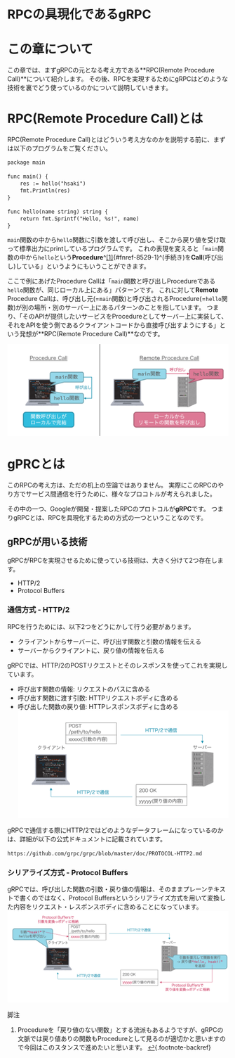 
# RPCの具現化であるgRPC

# この章について

この章では、まずgRPCの元となる考え方である\*\*RPC(Remote Procedure Call)\*\*について紹介します。
その後、RPCを実現するためにgRPCはどのような技術を裏でどう使っているのかについて説明していきます。

# RPC(Remote Procedure Call)とは

RPC(Remote Procedure Call)とはどういう考え方なのかを説明する前に、まずは以下のプログラムをご覧ください。


```
package main

func main() {
    res := hello("hsaki")
    fmt.Println(res)
}

func hello(name string) string {
    return fmt.Sprintf("Hello, %s!", name)
}
```


`main`関数の中から`hello`関数に引数を渡して呼び出し、そこから戻り値を受け取って標準出力にprintしているプログラムです。
これの表現を変えると「`main`関数の中から`hello`という**Procedure**^[\[1\]](#fn-8529-1){#fnref-8529-1}^(手続き)を**Call**(呼び出し)している」というようにもいうことができます。

ここで例にあげたProcedure
Callは「`main`関数と呼び出しProcedureである`hello`関数が、同じローカル上にある」パターンです。
これに対して**Remote** Procedure
Callは、呼び出し元(=`main`関数)と呼び出されるProcedure(=`hello`関数)が別の場所・別のサーバー上にあるパターンのことを指しています。
つまり、「そのAPIが提供したいサービスをProcedureとしてサーバー上に実装して、それをAPIを使う側であるクライアントコードから直接呼び出すようにする」という発想が\*\*RPC(Remote
Procedure Call)\*\*なのです。

![](../img/01261317871d-20220403.png)

# gPRCとは

このRPCの考え方は、ただの机上の空論ではありません。
実際にこのRPCのやり方でサービス間通信を行うために、様々なプロコトルが考えられました。

その中の一つ、Googleが開発・提案したRPCのプロトコルが**gRPC**です。
つまりgRPCとは、RPCを具現化するための方式の一つということなのです。

## gRPCが用いる技術

gRPCがRPCを実現させるために使っている技術は、大きく分けて2つ存在します。

-   HTTP/2
-   Protocol Buffers

### 通信方式 - HTTP/2

RPCを行うためには、以下2つをどうにかして行う必要があります。

-   クライアントからサーバーに、呼び出す関数と引数の情報を伝える
-   サーバーからクライアントに、戻り値の情報を伝える

gRPCでは、HTTP/2のPOSTリクエストとそのレスポンスを使ってこれを実現しています。

-   呼び出す関数の情報: リクエストのパスに含める
-   呼び出す関数に渡す引数: HTTPリクエストボディに含める
-   呼び出した関数の戻り値: HTTPレスポンスボディに含める
    ![](../img/600fbff79649-20220403.png)


gRPCで通信する際にHTTP/2ではどのようなデータフレームになっているのかは、詳細が以下の公式ドキュメントに記載されています。

`https://github.com/grpc/grpc/blob/master/doc/PROTOCOL-HTTP2.md`


### シリアライズ方式 - Protocol Buffers

gRPCでは、呼び出した関数の引数・戻り値の情報は、そのままプレーンテキストで書くのではなく、Protocol
Buffersというシリアライズ方式を用いて変換した内容をリクエスト・レスポンスボディに含めることになっています。
![](../img/e3c554dc293b-20220403.png)



脚注


1.  Procedureを「戻り値のない関数」とする流派もあるようですが、gRPCの文脈では戻り値ありの関数もProcedureとして見るのが適切かと思いますので今回はこのスタンスで進めたいと思います。 [↩︎](#fnref-8529-1){.footnote-backref}




